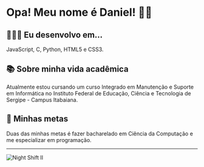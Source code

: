 <h1>Opa! Meu nome é Daniel! 🖖🏾</h1>

<h2>👨🏾‍💻 Eu desenvolvo em...</h2>
<p>JavaScript, C, Python, HTML5 e CSS3.</p>

<h2>📚 Sobre minha vida acadêmica</h2>
<p>Atualmente estou cursando um curso Integrado em Manutenção e Suporte em Informática no Instituto Federal de Educação, Ciência e Tecnologia de Sergipe - Campus Itabaiana.</p>

<h2>📌 Minhas metas</h2>
<p>Duas das minhas metas é fazer bacharelado em Ciência da Computação e me especializar em programação.</p>

<hr>

<img src="https://cdna.artstation.com/p/assets/images/images/039/867/982/original/pixel-jeff-night2.gif?1627188612" alt="Night Shift II">
